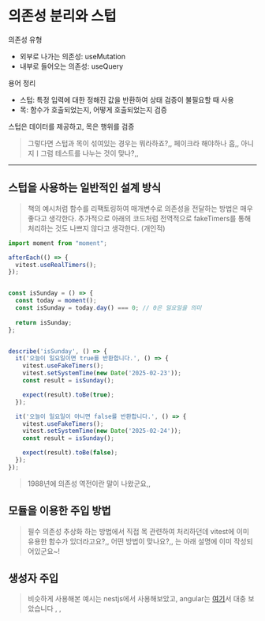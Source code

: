 # 의존성 분리와 스텁

의존성 유형

- 외부로 나가는 의존성: useMutation
- 내부로 들어오는 의존성: useQuery

용어 정리

- 스텁: 특정 입력에 대한 정해진 값을 반환하여 상태 검증이 불필요할 때 사용
- 목: 함수가 호출되었는지, 어떻게 호출되었는지 검증

스텁은 데이터를 제공하고, 목은 행위를 검증

> 그렇다면 스텁과 목이 섞여있는 경우는 뭐라하죠?,, 페이크라 해야하나 흠,, 아니지ㅣ그럼 테스트를 나누는 것이 맞나?,,

---

## 스텁을 사용하는 일반적인 설계 방식

> 책의 예시처럼 함수를 리팩토링하여 매개변수로 의존성을 전달하는 방법은 매우 좋다고 생각한다.
> 추가적으로 아래의 코드처럼 전역적으로 fakeTimers를 통해 처리하는 것도 나쁘지 않다고 생각한다. (개인적)

```ts
import moment from "moment";

afterEach(() => {
  vitest.useRealTimers();
});


const isSunday = () => {
  const today = moment();
  const isSunday = today.day() === 0; // 0은 일요일을 의미
  
  return isSunday;
};


describe('isSunday', () => {
  it('오늘이 일요일이면 true를 반환합니다.', () => {
    vitest.useFakeTimers();
    vitest.setSystemTime(new Date('2025-02-23'));
    const result = isSunday();

    expect(result).toBe(true);
  });

  it('오늘이 일요일이 아니면 false를 반환합니다.', () => {
    vitest.useFakeTimers();
    vitest.setSystemTime(new Date('2025-02-24'));
    const result = isSunday();

    expect(result).toBe(false);
  });
});
```

> 1988년에 의존성 역전이란 말이 나왔군요,,

## 모듈을 이용한 주입 방법

> 필수 의존성 추상화 하는 방법에서 직접 목 관련하여 처리하던데 vitest에 이미 유용한 함수가 있더라고요?,, 어떤 방법이 맞나요?,,
> 는 아래 설명에 이미 작성되어있군요~!

## 생성자 주입

> 비슷하게 사용해본 예시는 nestjs에서 사용해보았고, angular는 [여기](https://angular.dev/guide/di/creating-injectable-service)서 대충 보았습니다 , ,

